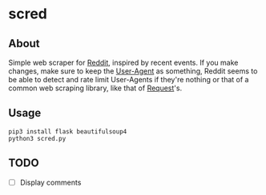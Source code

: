 # scred

## About

Simple web scraper for [Reddit](https://old.reddit.com), inspired by recent
events. If you make changes, make sure to keep the
[User-Agent](https://en.wikipedia.org/wiki/User_agent) as something, Reddit
seems to be able to detect and rate limit User-Agents if they're nothing or
that of a common web scraping library, like that of
[Request](https://requests.readthedocs.io/en/latest/)'s.

## Usage

```
pip3 install flask beautifulsoup4
python3 scred.py
```

## TODO

- [ ] Display comments
